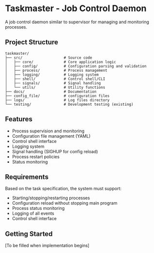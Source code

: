 # Taskmaster - Job Control Daemon

A job control daemon similar to supervisor for managing and monitoring processes.

## Project Structure

```
taskmaster/
├── src/                   # Source code
│   ├── core/              # Core application logic
│   ├── config/            # Configuration parsing and validation
│   ├── process/           # Process management
│   ├── logging/           # Logging system
│   ├── shell/             # Control shell/CLI
│   ├── signals/           # Signal handling
│   └── utils/             # Utility functions
├── docs/                  # Documentation
├── config_file/           # configuration files
├── logs/                  # Log files directory
└── testing/               # Development testing (existing)
```

## Features

- Process supervision and monitoring
- Configuration file management (YAML)
- Control shell interface
- Logging system
- Signal handling (SIGHUP for config reload)
- Process restart policies
- Status monitoring

## Requirements

Based on the task specification, the system must support:
- Starting/stopping/restarting processes
- Configuration reload without stopping main program
- Process status monitoring
- Logging of all events
- Control shell interface

## Getting Started

[To be filled when implementation begins]
